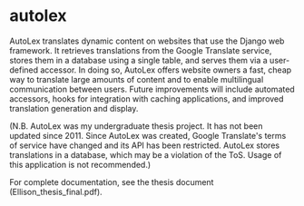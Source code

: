 autolex
=======

AutoLex translates dynamic content on websites that use the Django web framework. It retrieves translations from the Google Translate service, stores them in a database using a single table, and serves them via a user-defined accessor. In doing so, AutoLex offers website owners a fast, cheap way to translate large amounts of content and to enable multilingual communication between users. Future improvements will include automated accessors, hooks for integration with caching applications, and improved translation generation and display.

(N.B. AutoLex was my undergraduate thesis project. It has not been updated since 2011. Since AutoLex was created, Google Translate's terms of service have changed and its API has been restricted. AutoLex stores translations in a database, which may be a violation of the ToS. Usage of this application is not recommended.)

For complete documentation, see the thesis document (Ellison_thesis_final.pdf).
